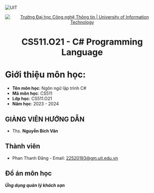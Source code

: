 ![UIT](https://img.shields.io/badge/from-UIT%20VNUHCM-blue?style=for-the-badge&link=https%3A%2F%2Fwww.uit.edu.vn%2F)
<p align="center">
  <a href="https://www.uit.edu.vn/" title="Trường Đại học Công nghệ Thông tin" style="border: 5;">
    <img src="https://i.imgur.com/WmMnSRt.png" alt="Trường Đại học Công nghệ Thông tin | University of Information Technology">
  </a>
</p>
<h1 align="center"><b>CS511.O21 - C# Programming Language</b></h1>

# Giới thiệu môn học:
<a name="gioithieumonhoc"></a>
* **Tên môn học**: Ngôn ngữ lập trình C#
* **Mã môn học**: CS511
* **Lớp học**: CS511.O21
* **Năm học**: 2023 - 2024

## GIẢNG VIÊN HƯỚNG DẪN
<a name="giangvien"></a>
* Ths. **Nguyễn Bích Vân**

## Thành viên
* Phan Thanh Đăng - Email: 22520193@gm.uit.edu.vn

## Đồ án môn học
<b><i>Ứng dụng quản lý khách sạn</i></b>
